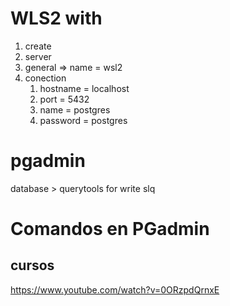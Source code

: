 

# WLS2 with 

1. create
2. server
3. general => name = wsl2
4. conection 
   1. hostname = localhost
   2. port = 5432
   3. name = postgres
   4. password = postgres

# pgadmin
database > querytools for write slq

# Comandos en PGadmin





## cursos

https://www.youtube.com/watch?v=0ORzpdQrnxE